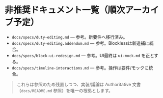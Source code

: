 <!--
  docs/DEPRECATIONS.md
  目的: 旧ドキュメント/仕様の扱いを明記し、誤参照を防止する。
  日付: 2025-10-17
-->

# 非推奨ドキュメント一覧（順次アーカイブ予定）

- `docs/specs/duty-editing.md` — 参考。新要件へ移行済み。
- `docs/specs/duty-editing.addendum.md` — 参考。Blocklessは新追補に統合。
- `docs/specs/block-ui-redesign.md` — 参考。UI最終は `ui-mock.md` を正とする。
- `docs/specs/timeline-interactions.md` — 参考。操作は要件/モックに統合。

> これらは参照のため残置しつつ、実装/議論は Authoritative 文書（`docs/README.md` 参照）を唯一の根拠とします。

